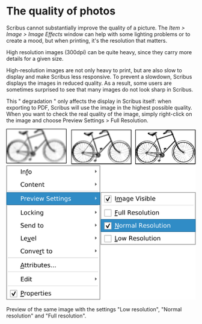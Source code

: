 # The quality of photos

Scribus cannot substantially improve the quality of a picture. The _Item > Image > Image Effects_ window can help with some lighting problems or to create a mood, but when printing, it's the resolution that matters.

High resolution images (300dpi) can be quite heavy, since they carry more details for a given size.

High-resolution images are not only heavy to print, but are also slow to display and make Scribus less responsive. To prevent a slowdown, Scribus displays the images in reduced quality. As a result, some users are sometimes surprised to see that many images do not look sharp in Scribus.

This " degradation " only affects the display in Scribus itself: when exporting to PDF, Scribus will use the image in the highest possible quality. When you want to check the real quality of the image, simply right-click on the image and choose Preview Settings > Full Resolution.

![Different preview levels](quality-of-the-pictures/view-quality.png)
![Preview Settings](quality-of-the-pictures/preview-settings-en.png)

Preview of the same image with the settings "Low resolution", "Normal resolution" and "Full resolution".
